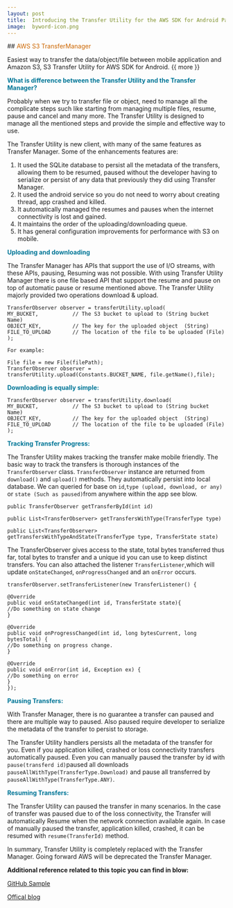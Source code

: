 ```yaml
---
layout: post
title:	Introducing the Transfer Utility for the AWS SDK for Android Part1
image:	byword-icon.png
---
```


##<span style="color:#c60"> AWS S3 TransferManager</span>


Easiest way to transfer the data/object/file between mobile application and Amazon S3, S3 Transfer Utility for AWS SDK for Android.
{{ more }}

**<span style="color:#007697">What is difference between the Transfer Utility and the Transfer Manager?</span>**

Probably when we try to transfer file or object, need to manage all the complicate steps such like starting from managing multiple files, resume, pause and cancel and many more. The Transfer Utility is designed to manage all the mentioned steps and provide the simple and effective way to use.

The Transfer Utility is new client, with many of the same features as Transfer Manager. Some of the enhancements features are:

1.	It used the SQLite database to persist all the metadata of the transfers, allowing them to be resumed, paused without the developer having to serialize or persist of any data that previously they did using Transfer Manager.
2.	It used the android service so you do not need to worry about creating thread, app crashed and killed. 
3.	It automatically managed the resumes and pauses when the internet connectivity is lost and gained. 
4.	It maintains the order of the uploading/downloading queue.
5.	It has general configuration improvements for performance with S3 on mobile.


**<span style="color:#007697">Uploading and downloading</span>**

The Transfer Manager has APIs that support the use of I/O streams, with these APIs, pausing, Resuming was not possible. With using Transfer Utility Manager there is one file based API that support the resume and pause on top of automatic pause or resume mentioned above. The Transfer Utility majorly provided two operations download & upload.
	
	TransferObserver observer = transferUtility.upload(
	MY_BUCKET,           // The S3 bucket to upload to (String bucket Name)
	OBJECT_KEY,          // The key for the uploaded object  (String)
	FILE_TO_UPLOAD       // The location of the file to be uploaded (File)
	);

`For example:`

	File file = new File(filePath);
	TransferObserver observer = transferUtility.upload(Constants.BUCKET_NAME, file.getName(),file);


**<span style="color:#007697">Downloading is equally simple:</span>**
	
	TransferObserver observer = transferUtility.download(
	MY_BUCKET,           // The S3 bucket to upload to (String bucket Name)
	OBJECT_KEY,          // The key for the uploaded object  (String)
	FILE_TO_UPLOAD       // The location of the file to be uploaded (File)
	); 
	

**<span style="color:#007697">Tracking Transfer Progress:</span>**

The Transfer Utility makes tracking the transfer make mobile friendly. The basic way to track the transfers is thorough instances of the `TransferObserver` class. `TransferObserver` instance are returned from `download()` and `upload()` methods. They automatically persist into local database. We can queried for base on `id`,`type (upload, download, or any)` or `state (Such as paused)`from anywhere within the app see blow.

	
	public TransferObserver getTransferById(int id)

	public List<TransferObserver> getTransfersWithType(TransferType type) 

	public List<TransferObserver> getTransfersWithTypeAndState(TransferType type, TransferState state)

	

The TransferObserver gives access to the state, total bytes transferred thus far, total bytes to transfer and a unique id you can use to keep distinct transfers. You can also attached the listener `TransferListener`,which will update `onStateChanged`, `onProgressChanged` and an `onError` occurs.

	transferObserver.setTransferListener(new TransferListener() {
	 
	@Override
	public void onStateChanged(int id, TransferState state){
	//Do something on state change
	}
	 
	@Override
	public void onProgressChanged(int id, long bytesCurrent, long bytesTotal) {
	//Do something on progress change.
	}
	 
	@Override
	public void onError(int id, Exception ex) {
	//Do something on error
	}
	});


**<span style="color:#007697">Pausing Transfers:</span>**

With Transfer Manager, there is no guarantee a transfer can paused and there are multiple way to paused. Also paused require developer to serialize the metadata of the transfer to persist to storage. 

The Transfer Utility handlers persists all the metadata of the transfer for you. Even if you application killed, crashed or loss connectivity transfers automatically paused. Even you can manually paused the transfer by id with `pause(transferd id)`paused all downloads
`pauseAllWithType(TransferType.Download)` and pause all transferred by `pauseAllWithType(TransferType.ANY)`.

**<span style="color:#007697">Resuming Transfers:</span>**

The Transfer Utility can paused the transfer in many scenarios. In the case of transfer was paused due to of the loss connectivity, the Transfer will automatically Resume when the network connection available again. In case of manually paused the transfer, application killed, crashed, it can be resumed with `resume(TransferId)` method.

In summary, Transfer Utility is completely replaced with the Transfer Manager. Going forward AWS will be deprecated the Transfer Manager.

**Additional reference related to this topic you can find in blow:**

<a href="https://github.com/awslabs/aws-sdk-android-samples/blob/master/S3TransferUtilitySample/src/com/amazonaws/demo/s3transferutility/UploadActivity.java" target="_blank">GitHub Sample</a> 

<a href="http://mobile.awsblog.com/post/Tx16PLJMWD1K9ZX/Introducing-the-Transfer-Utility-for-the-AWS-SDK-for-Android" target="_blank">Offical blog</a>